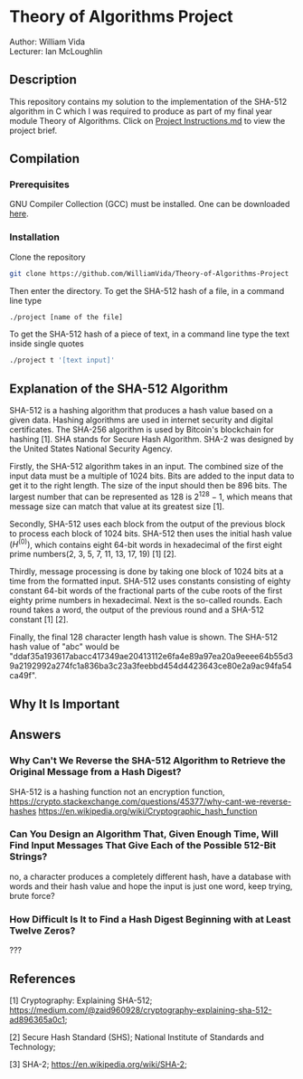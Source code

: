 # Theory of Algorithms Project
Author: William Vida <br>
Lecturer: Ian McLoughlin

## Description
This repository contains my solution to the implementation of the SHA-512 algorithm in C which I was required to produce as part of my final year module Theory of Algorithms. Click on [Project Instructions.md](Project%20Instructions.md) to view the project brief.

## Compilation
### Prerequisites
GNU Compiler Collection (GCC) must be installed. One can be downloaded [here](https://gcc.gnu.org/).

### Installation
Clone the repository
```sh
git clone https://github.com/WilliamVida/Theory-of-Algorithms-Project
```
Then enter the directory. To get the SHA-512 hash of a file, in a command line type
```sh
./project [name of the file]
```

To get the SHA-512 hash of a piece of text,  in a command line type the text inside single quotes
```sh
./project t '[text input]'
```

## Explanation of the SHA-512 Algorithm
SHA-512 is a hashing algorithm that produces a hash value based on a given data. Hashing algorithms are used in internet security and digital certificates. The SHA-256 algorithm is used by Bitcoin's blockchain for hashing [1]. SHA stands for Secure Hash Algorithm. SHA-2 was designed by the United States National Security Agency.

Firstly, the SHA-512 algorithm takes in an input. The combined size of the input data must be a multiple of 1024 bits. Bits are added to the input data to get it to the right length. The size of the input should then be 896 bits. The largest number that can be represented as 128 is $2^{128} - 1$, which means that message size can match that value at its greatest size [1].

Secondly, SHA-512 uses each block from the output of the previous block to process each block of 1024 bits. SHA-512 then uses the initial hash value $(H^{(0)})$, which contains eight 64-bit words in hexadecimal of the first eight prime numbers(2, 3, 5, 7, 11, 13, 17, 19) [1]  [2].

Thirdly, message processing is done by taking one block of 1024 bits at a time from the formatted input. SHA-512 uses constants consisting of eighty constant 64-bit words of the fractional parts of the cube roots of the first eighty prime numbers in hexadecimal. Next is the so-called rounds. Each round takes a word, the output of the previous round and a SHA-512 constant [1]  [2].

Finally, the final 128 character length hash value is shown. The SHA-512 hash value of "abc" would be "ddaf35a193617abacc417349ae20413112e6fa4e89a97ea20a9eeee64b55d39a2192992a274fc1a836ba3c23a3feebbd454d4423643ce80e2a9ac94fa54ca49f".

## Why It Is Important



## Answers
### Why Can't We Reverse the SHA-512 Algorithm to Retrieve the Original Message from a Hash Digest?
SHA-512 is a hashing function not an encryption function,
https://crypto.stackexchange.com/questions/45377/why-cant-we-reverse-hashes
https://en.wikipedia.org/wiki/Cryptographic_hash_function

### Can You Design an Algorithm That, Given Enough Time, Will Find Input Messages That Give Each of the Possible 512-Bit Strings?
no, a character produces a completely different hash, have a database with words and their hash value and hope the input is just one word, keep trying, brute force?

### How Difficult Is It to Find a Hash Digest Beginning with at Least Twelve Zeros?
???

## References
[1] Cryptography: Explaining SHA-512; https://medium.com/@zaid960928/cryptography-explaining-sha-512-ad896365a0c1;

[2] Secure Hash Standard (SHS); National Institute of Standards and Technology;

[3] SHA-2; https://en.wikipedia.org/wiki/SHA-2;
